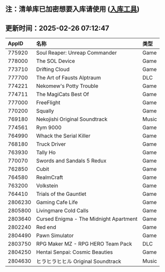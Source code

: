 ## 注：清单库已加密想要入库请使用 ([入库工具](https://github.com/BlankTMing/ManifestAutoUpdate/releases))

## 更新时间：2025-02-26 07:12:47
| AppID | 名称 | 类型  |
| :-------------------- | :----------------------------- | :----------- |
| 775920 | Soul Reaper: Unreap Commander| Game |
| 778000 | The SOL Device| Game |
| 773710 | Drifting Cloud| Game |
| 777700 | The Art of Fausts Alptraum| DLC |
| 774221 | Nekomew's Potty Trouble| Game |
| 774711 | The MagiCats Best Of| Game |
| 777000 | FreeFlight| Game |
| 770200 | Squally| Game |
| 769180 | Nekojishi Original Soundtrack| Music |
| 774561 | Rym 9000| Game |
| 764990 | Whack the Serial Killer| Game |
| 768180 | Truck Driver| Game |
| 763930 | Tally Ho| Game |
| 770070 | Swords and Sandals 5 Redux| Game |
| 762850 | Cubit| Game |
| 764580 | RealmCraft| Game |
| 763200 | Volkstein| Game |
| 764410 | Trials of the Gauntlet| Game |
| 2806230 | Gaming Cafe Life| Game |
| 2805800 | Livingmare Cold Calls| Game |
| 2803640 | Cursed Enigma - The Midnight Apartment| Game |
| 2802240 | Red end| Game |
| 2804490 | Pawn Simulator| Game |
| 2803750 | RPG Maker MZ - RPG HERO Team Pack| DLC |
| 2804250 | Hentai Senpai: Cosmic Beauties| Game |
| 2804630 | ヒラヒラヒヒル Original Soundtrack| Music |
